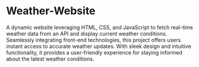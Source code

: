 # Weather-Website
A dynamic website leveraging HTML, CSS, and JavaScript to fetch real-time weather data from an API and display current weather conditions. Seamlessly integrating front-end technologies, this project offers users instant access to accurate weather updates. With sleek design and intuitive functionality, it provides a user-friendly experience for staying informed about the latest weather conditions.
